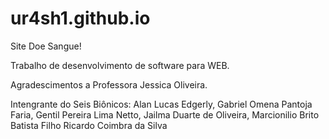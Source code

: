 # ur4sh1.github.io
Site Doe Sangue!

Trabalho de desenvolvimento de software para WEB.

Agradescimentos a Professora Jessica Oliveira.

Intengrante do Seis Biônicos:
Alan Lucas Edgerly,
Gabriel Omena Pantoja Faria,
Gentil Pereira Lima Netto,
Jailma Duarte de Oliveira,
Marcionilio Brito Batista Filho
Ricardo Coimbra da Silva
